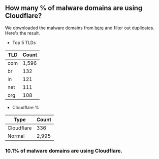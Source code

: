 ## How many % of malware domains are using Cloudflare?


We downloaded the malware domains from [here](https://urlhaus.abuse.ch) and filter out duplicates.
Here's the result.


[//]: # (start replacement)


- Top 5 TLDs

| TLD | Count |
| --- | --- |
| com | 1,596 |
| br | 132 |
| in | 121 |
| net | 111 |
| org | 108 |


- Cloudflare %

| Type | Count |
| --- | --- |
| Cloudflare | 336 |
| Normal | 2,995 |


### 10.1% of malware domains are using Cloudflare.